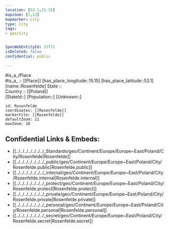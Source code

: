 ```yaml
---
location: [53.1,15.15] 
mapzoom: [7,12] 
mapmarker: city 
type: City
tags:
- geo/City


SpocWebEntityId: 33771
isDeleted: false
confidential: public

---
```

#is_a_/Place  
#is_a_ :: [[Place]] 
[has_place_longitude::15.15] 
[has_place_latitude::53.1] 
[name::Rosenfelde] 
State ::  
Country :: [[Poland]]  
[StateId::] 
[Population::] 
[Unknown::] 


```leaflet
id: Rosenfelde
coordinates: [[Rosenfelde]] 
markerFile: [[Rosenfelde]] 
defaultZoom: 11 
maxZoom: 18
```


## Confidential Links & Embeds: 
- [[../../../../../../../_Standards/geo/Continent/Europe/Europe~East/Poland/City/Rosenfelde|Rosenfelde]] 
- [[../../../../../../../_public/geo/Continent/Europe/Europe~East/Poland/City/Rosenfelde.public|Rosenfelde.public]] 
- [[../../../../../../../_internal/geo/Continent/Europe/Europe~East/Poland/City/Rosenfelde.internal|Rosenfelde.internal]] 
- [[../../../../../../../_protect/geo/Continent/Europe/Europe~East/Poland/City/Rosenfelde.protect|Rosenfelde.protect]] 
- [[../../../../../../../_private/geo/Continent/Europe/Europe~East/Poland/City/Rosenfelde.private|Rosenfelde.private]] 
- [[../../../../../../../_personal/geo/Continent/Europe/Europe~East/Poland/City/Rosenfelde.personal|Rosenfelde.personal]] 
- [[../../../../../../../_secret/geo/Continent/Europe/Europe~East/Poland/City/Rosenfelde.secret|Rosenfelde.secret]] 
